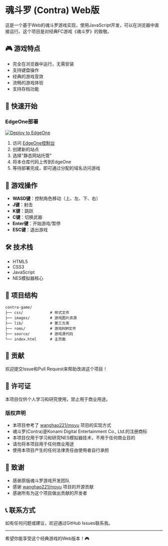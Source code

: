 # 魂斗罗 (Contra) Web版

这是一个基于Web的魂斗罗游戏实现，使用JavaScript开发，可以在浏览器中直接运行。这个项目是对经典FC游戏《魂斗罗》的致敬。

## 🎮 游戏特点

- 完全在浏览器中运行，无需安装
- 支持键盘操作
- 经典的游戏音效
- 流畅的游戏体验
- 支持存档功能

## 🚀 快速开始

### EdgeOne部署

[![Deploy to EdgeOne](https://cdnstatic.tencentcs.com/edgeone/pages/deploy.svg)](https://edgeone.ai/pages/new?template=https://github.com/tomcomtang/contra-game&source=tomchild)

1. 访问 [EdgeOne控制台](https://console.edgeone.tencent.com/)
2. 创建新的站点
3. 选择"静态网站托管"
4. 将本仓库代码上传到EdgeOne
5. 等待部署完成，即可通过分配的域名访问游戏

## 🎯 游戏操作

- **WASD键**：控制角色移动（上、左、下、右）
- **J键**：射击
- **K键**：跳跃
- **C键**：切换武器
- **Enter键**：开始游戏/暂停
- **ESC键**：退出游戏

## 🛠️ 技术栈

- HTML5
- CSS3
- JavaScript
- NES模拟器核心

## 📝 项目结构

```
contra-game/
├── css/            # 样式文件
├── images/         # 游戏图片资源
├── lib/            # 第三方库
├── roms/           # 游戏ROM文件
├── source/         # 游戏源代码
└── index.html      # 主页面
```

## 🤝 贡献

欢迎提交Issue和Pull Request来帮助改进这个项目！

## 📄 许可证

本项目仅供个人学习和研究使用，禁止用于商业用途。

### 版权声明

- 本项目参考了 [wanghao221/moyu](https://github.com/wanghao221/moyu) 项目的实现方式
- 魂斗罗(Contra)是Konami Digital Entertainment Co., Ltd.的注册商标
- 本项目仅用于学习和研究NES模拟器技术，不用于任何商业目的
- 请勿将本项目用于任何商业用途
- 使用本项目产生的任何法律责任由使用者自行承担

## 🙏 致谢

- 感谢原版魂斗罗游戏开发团队
- 感谢 [wanghao221/moyu](https://github.com/wanghao221/moyu) 项目的开源贡献
- 感谢所有为这个项目做出贡献的开发者

## 📞 联系方式

如有任何问题或建议，欢迎通过GitHub Issues联系我。

---

希望你能享受这个经典游戏的Web版本！🎮 